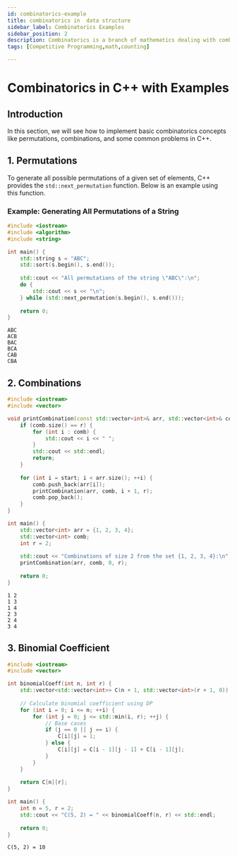 ```yaml
---
id: combinatorics-example
title: combinatorics in  data structure
sidebar_label: Combinatorics Examples
sidebar_position: 2
description: Combinatorics is a branch of mathematics dealing with combinations, arrangements, and counting of objects.
tags: [Competitive Programming,math,counting]

---
```


# Combinatorics in C++ with Examples

## Introduction

In this section, we will see how to implement basic combinatorics concepts like permutations, combinations, and some common problems in C++.

## 1. **Permutations**

To generate all possible permutations of a given set of elements, C++ provides the `std::next_permutation` function. Below is an example using this function.

### Example: Generating All Permutations of a String

```cpp
#include <iostream>
#include <algorithm>
#include <string>

int main() {
    std::string s = "ABC";
    std::sort(s.begin(), s.end());
    
    std::cout << "All permutations of the string \"ABC\":\n";
    do {
        std::cout << s << "\n";
    } while (std::next_permutation(s.begin(), s.end()));
    
    return 0;
}
```
```
ABC
ACB
BAC
BCA
CAB
CBA
```

## 2. Combinations
```cpp
#include <iostream>
#include <vector>

void printCombination(const std::vector<int>& arr, std::vector<int>& comb, int start, int r) {
    if (comb.size() == r) {
        for (int i : comb) {
            std::cout << i << " ";
        }
        std::cout << std::endl;
        return;
    }
    
    for (int i = start; i < arr.size(); ++i) {
        comb.push_back(arr[i]);
        printCombination(arr, comb, i + 1, r);
        comb.pop_back();
    }
}

int main() {
    std::vector<int> arr = {1, 2, 3, 4};
    std::vector<int> comb;
    int r = 2;
    
    std::cout << "Combinations of size 2 from the set {1, 2, 3, 4}:\n";
    printCombination(arr, comb, 0, r);
    
    return 0;
}
```
```
1 2
1 3
1 4
2 3
2 4
3 4
```
## 3. Binomial Coefficient

```cpp
#include <iostream>
#include <vector>

int binomialCoeff(int n, int r) {
    std::vector<std::vector<int>> C(n + 1, std::vector<int>(r + 1, 0));
    
    // Calculate binomial coefficient using DP
    for (int i = 0; i <= n; ++i) {
        for (int j = 0; j <= std::min(i, r); ++j) {
            // Base cases
            if (j == 0 || j == i) {
                C[i][j] = 1;
            } else {
                C[i][j] = C[i - 1][j - 1] + C[i - 1][j];
            }
        }
    }
    
    return C[n][r];
}

int main() {
    int n = 5, r = 2;
    std::cout << "C(5, 2) = " << binomialCoeff(n, r) << std::endl;
    
    return 0;
}
```

```
C(5, 2) = 10
```
